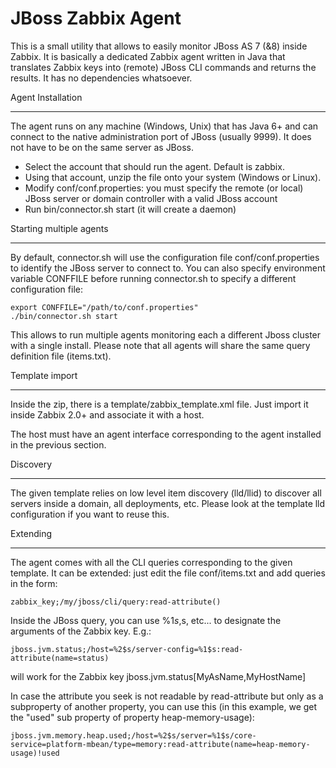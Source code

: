 # JBoss Zabbix Agent

This is a small utility that allows to easily monitor JBoss AS 7 (&8) inside Zabbix. It is basically a dedicated Zabbix agent written in Java
that translates Zabbix keys into (remote) JBoss CLI commands and returns the results. It has no dependencies whatsoever.

Agent Installation
*************************

The agent runs on any machine (Windows, Unix) that has Java 6+ and can connect to the native administration port of JBoss (usually 9999).
It does not have to be on the same server as JBoss.

* Select the account that should run the agent. Default is zabbix. 
* Using that account, unzip the file onto your system (Windows or Linux). 
* Modify conf/conf.properties: you must specify the remote (or local) JBoss server or domain controller with a valid JBoss account
* Run bin/connector.sh start (it will create a daemon)

Starting multiple agents
****************************

By default, connector.sh will use the configuration file conf/conf.properties to identify the JBoss server to connect to.
You can also specify environment variable CONFFILE before running connector.sh to specify a different configuration file:

    export CONFFILE="/path/to/conf.properties"
    ./bin/connector.sh start

This allows to run multiple agents monitoring each a different Jboss cluster with a single install.
Please note that all agents will share the same query definition file (items.txt).

Template import
******************

Inside the zip, there is a template/zabbix_template.xml file. Just import it inside Zabbix 2.0+ and associate it with a host.

The host must have an agent interface corresponding to the agent installed in the previous section.


Discovery
**************

The given template relies on low level item discovery (lld/llid) to discover all servers inside a domain, all deployments, etc. Please look
at the template lld configuration if you want to reuse this.

Extending
**************

The agent comes with all the CLI queries corresponding to the given template. It can be extended: just edit the file conf/items.txt
and add queries in the form:

    zabbix_key;/my/jboss/cli/query:read-attribute()

Inside the JBoss query, you can use %1$s, %2$s, etc... to designate the arguments of the Zabbix key. E.g.: 

    jboss.jvm.status;/host=%2$s/server-config=%1$s:read-attribute(name=status)

will work for the Zabbix key jboss.jvm.status[MyAsName,MyHostName]

In case the attribute you seek is not readable by read-attribute but only as a subproperty of another property, you can use this 
(in this example, we get the "used" sub property of property heap-memory-usage):

    jboss.jvm.memory.heap.used;/host=%2$s/server=%1$s/core-service=platform-mbean/type=memory:read-attribute(name=heap-memory-usage)!used

